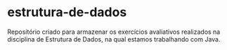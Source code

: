 # estrutura-de-dados

Repositório criado para armazenar os exercícios avaliativos realizados na disciplina de Estrutura de Dados, na qual estamos trabalhando com Java.
